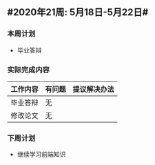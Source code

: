 ## #2020年21周: 5月18日-5月22日#

### 本周计划

* 毕业答辩

### 实际完成内容

| 工作内容                  | 有问题 | 提议解决办法            |
| ------------------------ | ----- | ---------------------- |
| 毕业答辩 | 无 |             |
| 修改论文 | 无 |     |

### 下周计划

* 继续学习前端知识
